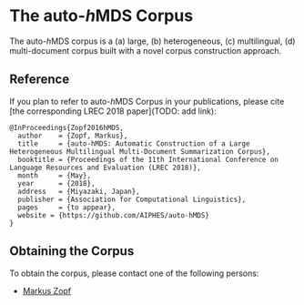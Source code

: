 # The auto-<i>h</i>MDS Corpus
The auto-<i>h</i>MDS corpus is a (a) large, (b) heterogeneous, (c) multilingual, (d) multi-document corpus built with a novel corpus construction approach.

## Reference
If you plan to refer to auto-<i>h</i>MDS Corpus in your publications, please cite [the corresponding LREC 2018 paper](TODO: add link):

```
@InProceedings{Zopf2016hMDS,
  author    = {Zopf, Markus},
  title     = {auto-hMDS: Automatic Construction of a Large Heterogeneous Multilingual Multi-Document Summarization Corpus},
  booktitle = {Proceedings of the 11th International Conference on Language Resources and Evaluation (LREC 2018)},
  month     = {May},
  year      = {2018},
  address   = {Miyazaki, Japan},
  publisher = {Association for Computational Linguistics},
  pages     = {to appear},
  website = {https://github.com/AIPHES/auto-hMDS}
}
```

## Obtaining the Corpus
To obtain the corpus, please contact one of the following persons:

* [Markus Zopf](https://www.aiphes.tu-darmstadt.de/de/aiphes/people/doctoral-researchers/markus-zopf)
